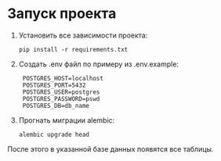 # Запуск проекта
1) Установить все зависимости проекта:
    ```commandline
    pip install -r requirements.txt
    ```
2) Создать .env файл по примеру из .env.example:
   ```
    POSTGRES_HOST=localhost
    POSTGRES_PORT=5432
    POSTGRES_USER=postgres
    POSTGRES_PASSWORD=pswd
    POSTGRES_DB=db_name
    ```
3) Прогнать миграции alembic:
    ```commandline
   alembic upgrade head
    ```
После этого в указанной базе данных появятся все таблицы.